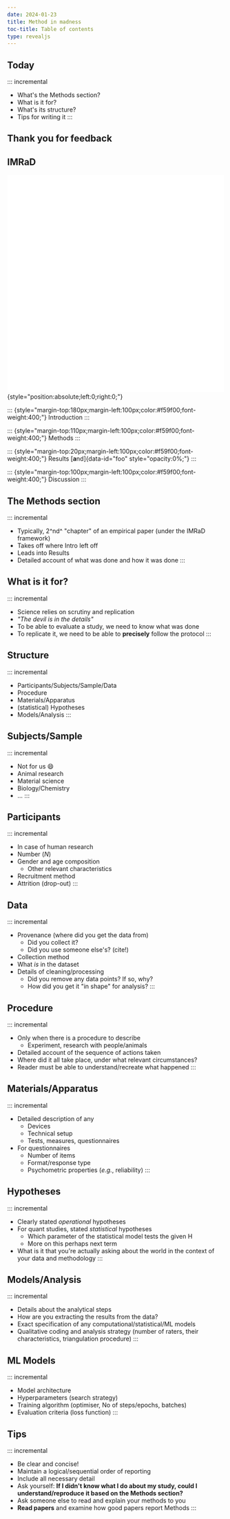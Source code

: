 ```yaml
---
date: 2024-01-23
title: Method in madness
toc-title: Table of contents
type: revealjs
---
```


## Today

::: incremental
-   What's the Methods section?
-   What is it for?
-   What's its structure?
-   Tips for writing it
:::

## Thank you for feedback

## IMRaD

![](./assets/hourglass.svg){style="position:absolute;left:0;right:0;"}

::: {style="margin-top:180px;margin-left:100px;color:#f59f00;font-weight:400;"}
Introduction
:::

::: {style="margin-top:110px;margin-left:100px;color:#f59f00;font-weight:400;"}
Methods
:::

::: {style="margin-top:20px;margin-left:100px;color:#f59f00;font-weight:400;"}
Results [**a**nd]{data-id="foo" style="opacity:0%;"}
:::

::: {style="margin-top:100px;margin-left:100px;color:#f59f00;font-weight:400;"}
Discussion
:::

## The Methods section

::: incremental
-   Typically, 2^nd^ "chapter" of an empirical paper (under the IMRaD
    framework)
-   Takes off where Intro left off
-   Leads into Results
-   Detailed account of what was done and how it was done
:::

## What is it for?

::: incremental
-   Science relies on scrutiny and replication
-   *"The devil is in the details"*
-   To be able to evaluate a study, we need to know what was done
-   To replicate it, we need to be able to **precisely** follow the
    protocol
:::

## Structure

::: incremental
-   Participants/Subjects/Sample/Data
-   Procedure
-   Materials/Apparatus
-   (statistical) Hypotheses
-   Models/Analysis
:::

## Subjects/Sample

::: incremental
-   Not for us :smile:
-   Animal research
-   Material science
-   Biology/Chemistry
-   ...
:::

## Participants

::: incremental
-   In case of human research
-   Number (*N*)
-   Gender and age composition
    -   Other relevant characteristics
-   Recruitment method
-   Attrition (drop-out)
:::

## Data

::: incremental
-   Provenance (where did you get the data from)
    -   Did you collect it?
    -   Did you use someone else's? (cite!)
-   Collection method
-   What *is* in the dataset
-   Details of cleaning/processing
    -   Did you remove any data points? If so, why?
    -   How did you get it "in shape" for analysis?
:::

## Procedure

::: incremental
-   Only when there is a procedure to describe
    -   Experiment, research with people/animals
-   Detailed account of the sequence of actions taken
-   Where did it all take place, under what relevant circumstances?
-   Reader must be able to understand/recreate what happened
:::

## Materials/Apparatus

::: incremental
-   Detailed description of any
    -   Devices
    -   Technical setup
    -   Tests, measures, questionnaires
-   For questionnaires
    -   Number of items
    -   Format/response type
    -   Psychometric properties (*e.g.*, reliability)
:::

## Hypotheses

::: incremental
-   Clearly stated *operational* hypotheses
-   For quant studies, stated *statistical* hypotheses
    -   Which parameter of the statistical model tests the given H
    -   More on this perhaps next term
-   What is it that you're actually asking about the world in the
    context of your data and methodology
:::

## Models/Analysis

::: incremental
-   Details about the analytical steps
-   How are you extracting the results from the data?
-   Exact specification of any computational/statistical/ML models
-   Qualitative coding and analysis strategy (number of raters, their
    characteristics, triangulation procedure)
:::

## ML Models

::: incremental
-   Model architecture
-   Hyperparameters (search strategy)
-   Training algorithm (optimiser, No of steps/epochs, batches)
-   Evaluation criteria (loss function)
:::

## Tips

::: incremental
-   Be clear and concise!
-   Maintain a logical/sequential order of reporting
-   Include all necessary detail
-   Ask yourself: **If I didn't know what I do about my study, could I
    understand/reproduce it based on the Methods section?**
-   Ask someone else to read and explain your methods to you
-   **Read papers** and examine how good papers report Methods
:::
